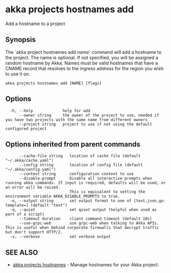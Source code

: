 # akka projects hostnames add

Add a hostname to a project

## Synopsis

The `akka project hostnames add _name_' command will add a hostname to the project.
The name is optional.
If not specified, you will be assigned a random hostname by Akka.
Names must be valid hostnames that have a CNAME record that resolves to the ingress address for the region you wish to use it on.

```
akka projects hostnames add [NAME] [flags]
```

## Options

```
  -h, --help             help for add
      --owner string     the owner of the project to use, needed if you have two projects with the same name from different owners
      --project string   project to use if not using the default configured project
```

## Options inherited from parent commands

```
      --cache-file string   location of cache file (default "~/.akka/cache.yaml")
      --config string       location of config file (default "~/.akka/config.yaml")
      --context string      configuration context to use
      --disable-prompt      Disable all interactive prompts when running akka commands. If input is required, defaults will be used, or an error will be raised.
                            This is equivalent to setting the environment variable AKKA_DISABLE_PROMPTS to true.
  -o, --output string       set output format to one of [text,json,go-template=] (default "text")
  -q, --quiet               set quiet output (helpful when used as part of a script)
      --timeout duration    client command timeout (default 10s)
      --use-grpc-web        use grpc-web when talking to Akka APIs. This is useful when behind corporate firewalls that decrypt traffic but don't support HTTP/2.
  -v, --verbose             set verbose output
```

## SEE ALSO

* [akka projects hostnames](akka_projects_hostnames.html)	 - Manage hostnames for your Akka project.
